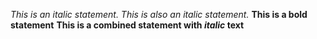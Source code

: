 *This is an italic statement.*
_This is also an italic statement._
**This is a bold statement**
**This is a combined statement with _italic_ text**
